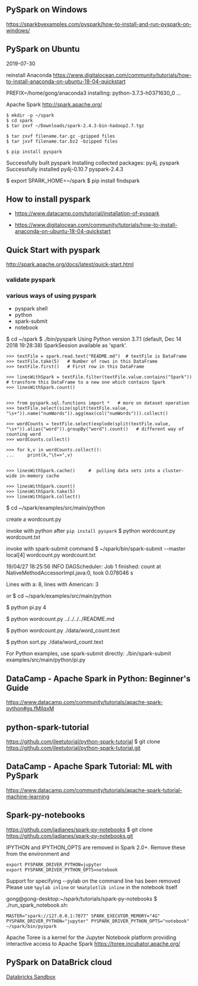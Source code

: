 ## PySpark on Windows

https://sparkbyexamples.com/pyspark/how-to-install-and-run-pyspark-on-windows/



## PySpark on Ubuntu



2019-07-30

reinstall Anaconda
https://www.digitalocean.com/community/tutorials/how-to-install-anaconda-on-ubuntu-18-04-quickstart


PREFIX=/home/gong/anaconda3
installing: python-3.7.3-h0371630_0 ...



Apache Spark
http://spark.apache.org/

```
$ mkdir -p ~/spark
$ cd spark
$ tar zxvf ~/Downloads/spark-2.4.3-bin-hadoop2.7.tgz

$ tar zxvf filename.tar.gz -gzipped files
$ tar jxvf filename.tar.bz2 -bzipped files

$ pip install pyspark
```
Successfully built pyspark
Installing collected packages: py4j, pyspark
Successfully installed py4j-0.10.7 pyspark-2.4.3


$ export SPARK_HOME=~/spark
$ pip install findspark

## How to install pyspark
- https://www.datacamp.com/tutorial/installation-of-pyspark

- https://www.digitalocean.com/community/tutorials/how-to-install-anaconda-on-ubuntu-18-04-quickstart

## Quick Start with pyspark
http://spark.apache.org/docs/latest/quick-start.html

### validate pyspark

### various ways of using pyspark

* pyspark shell
* python <pyspark script>
* spark-submit
* notebook

$ cd ~/spark
$ ./bin/pyspark
Using Python version 3.7.1 (default, Dec 14 2018 19:28:38)
SparkSession available as 'spark'.
```
>>> textFile = spark.read.text("README.md")  # textFile is DataFrame
>>> textFile.take(5)   # Number of rows in this DataFrame
>>> textFile.first()   # First row in this DataFrame

>>> linesWithSpark = textFile.filter(textFile.value.contains("Spark"))  # transform this DataFrame to a new one which contains Spark
>>> linesWithSpark.count()


>>> from pyspark.sql.functions import *   # more on dataset operation
>>> textFile.select(size(split(textFile.value, "\s+")).name("numWords")).agg(max(col("numWords"))).collect()

>>> wordCounts = textFile.select(explode(split(textFile.value, "\s+")).alias("word")).groupBy("word").count()   # different way of counting word
>>> wordCounts.collect()

>>> for k,v in wordCounts.collect():
...     print(k,"\t=>",v)


>>> linesWithSpark.cache()     #  pulling data sets into a cluster-wide in-memory cache

>>> linesWithSpark.count()
>>> linesWithSpark.take(5)
>>> linesWithSpark.collect()
```

$ cd ~/spark/examples/src/main/python

create a wordcount.py

invoke with python after `pip install pyspark`
$ python wordcount.py wordcount.txt

invoke with spark-submit command
$ ~/spark/bin/spark-submit --master local[4] wordcount.py wordcount.txt


19/04/27 18:25:56 INFO DAGScheduler: Job 1 finished: count at NativeMethodAccessorImpl.java:0, took 0.078046 s
>>>>>>>>>>>>>>>>>>>>>>>>>>>>>>>>>
Lines with a: 8, lines with American: 3
>>>>>>>>>>>>>>>>>>>>>>>>>>>>>>>>>



or 
$ cd ~/spark/examples/src/main/python

$ python pi.py 4

$ python wordcount.py  ../../../../README.md 

$ python wordcount.py  ./data/word_count.text 

$ python sort.py  ./data/word_count.text 


For Python examples, use spark-submit directly:
./bin/spark-submit examples/src/main/python/pi.py


## DataCamp - Apache Spark in Python: Beginner's Guide
https://www.datacamp.com/community/tutorials/apache-spark-python#gs.fMIIqxM


## python-spark-tutorial
https://github.com/jleetutorial/python-spark-tutorial
$ git clone https://github.com/jleetutorial/python-spark-tutorial.git


## DataCamp - Apache Spark Tutorial: ML with PySpark
https://www.datacamp.com/community/tutorials/apache-spark-tutorial-machine-learning


## Spark-py-notebooks
https://github.com/jadianes/spark-py-notebooks
$ git clone https://github.com/jadianes/spark-py-notebooks.git


IPYTHON and IPYTHON_OPTS are removed in Spark 2.0+. Remove these from the environment and 
```
export PYSPARK_DRIVER_PYTHON=jupyter 
export PYSPARK_DRIVER_PYTHON_OPTS=notebook
```


Support for specifying --pylab on the command line has been removed
Please use `%pylab inline` or `%matplotlib inline` in the notebook itself

gong@gong-desktop:~/spark/tutorials/spark-py-notebooks
$ ./run_spark_notebook.sh:

```
MASTER="spark://127.0.0.1:7077" SPARK_EXECUTOR_MEMORY="4G" PYSPARK_DRIVER_PYTHON="jupyter" PYSPARK_DRIVER_PYTHON_OPTS="notebook" ~/spark/bin/pyspark
```

Apache Toree is a kernel for the Jupyter Notebook platform providing interactive access to Apache Spark
https://toree.incubator.apache.org/

## PySpark on DataBrick cloud
[Databricks Sandbox](https://community.cloud.databricks.com)